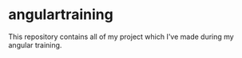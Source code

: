 # angulartraining
This repository contains all of my project which I've made during my angular training.
